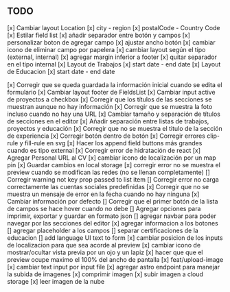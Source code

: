## TODO

[x] Cambiar layout Location
[x] city - region
[x] postalCode - Country Code
[x] Estilar field list
[x] añadir separador entre botón y campos
[x] personalizar boton de agregar campo
[x] ajustar ancho botón
[x] cambiar icono de eliminar campo por papelera
[x] cambiar layout según el tipo (external, internal)
[x] agregar margin inferior a footer
[x] quitar separador en el tipo internal
[x] Layout de Trabajos
[x] start date - end date
[x] Layout de Educacion
[x] start date - end date

[x] Corregir que se queda guardada la información inicial cuando se edita el formulario
[x] Cambiar layout footer de FieldsList
[x] Cambiar input active de proyectos a checkbox
[x] Corregir que los títulos de las secciones se muestran aunque no hay información
[x] Corregir que se muestra la foto incluso cuando no hay una URL
[x] Cambiar tamaño y separación de títulos de secciones en el editor
[x] Añadir separación entre listas de trabajos, proyectos y educación
[x] Corregir que no se muestra el titulo de la sección de experiencia
[x] Corregir botón dentro de botón
[x] Corregir errores clip-rule y fill-rule en svg
[x] Hacer los append field buttons más grandes cuando es tipo external
[x] Corregir error de hidratación de react
[x] Agregar Personal URL al CV
[x] cambiar icono de localización por un map pin
[x] Guardar cambios en local storage
[x] corregir error no se muestra el preview cuando se modifican las redes (no se llenan completamente)
[] Corregir warning not key prop passed to list item
[] Corregir error no carga correctamente las cuentas sociales predefinidas
[x] Corregir que no se muestra un mensaje de error en la fecha cuando no hay ninguna
[x] Cambiar información por defecto
[] Corregir que el primer botón de la lista de campos se hace hover cuando no debe
[] Agregar opciones para imprimir, exportar y guardar en formato json
[] agregar navbar para poder navegar por las secciones del editor
[x] agregar informacion a los botones
[] agregar placeholder a los campos
[] separar certificaciones de la educacion
[] add language UI text to form
[x] cambiar posicion de los inputs de localizacion para que sea acorde al preview
[x] cambiar icono de mostrar/ocultar vista previa por un ojo y un lapiz
[x] hacer que que el preview ocupe maximo el 100% del ancho de pantalla
[x] feat/upload-image
[x] cambiar text input por input file
[x] agregar astro endpoint para manejar la subida de imagenes
[x] comprimir imagen
[x] subir imagen a cloud storage
[x] leer imagen de la nube

